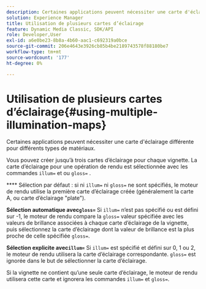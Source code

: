 ```yaml
---
description: Certaines applications peuvent nécessiter une carte d'éclairage différente pour différents types de matériaux.
solution: Experience Manager
title: Utilisation de plusieurs cartes d’éclairage
feature: Dynamic Media Classic, SDK/API
role: Developer,User
exl-id: a6e0be23-8b8a-4b60-aac1-c692319a0bce
source-git-commit: 206e4643e3926cb85b4be2189743578f88180be7
workflow-type: tm+mt
source-wordcount: '177'
ht-degree: 0%

---
```


# Utilisation de plusieurs cartes d’éclairage{#using-multiple-illumination-maps}

Certaines applications peuvent nécessiter une carte d&#39;éclairage différente pour différents types de matériaux.

Vous pouvez créer jusqu’à trois cartes d’éclairage pour chaque vignette. La carte d’éclairage pour une opération de rendu est sélectionnée avec les commandes `illum=` et ou `gloss=` .

**** Sélection par défaut : si ni  `illum=` ni  `gloss=` ne sont spécifiés, le moteur de rendu utilise la première carte d’éclairage créée (généralement la carte A, ou carte d’éclairage &quot;plate&quot;).

**Sélection automatique avec`gloss=`** Si  `illum=` n’est pas spécifié ou est défini sur -1, le moteur de rendu compare la  `gloss=` valeur spécifiée avec les valeurs de brillance associées à chaque carte d’éclairage de la vignette, puis sélectionnez la carte d’éclairage dont la valeur de brillance est la plus proche de celle spécifiée  `gloss=`.

**Sélection explicite avec`illum=`** Si  `illum=` est spécifié et défini sur 0, 1 ou 2, le moteur de rendu utilisera la carte d’éclairage correspondante.  `gloss=` est ignorée dans le but de sélectionner la carte d’éclairage.

Si la vignette ne contient qu’une seule carte d’éclairage, le moteur de rendu utilisera cette carte et ignorera les commandes `illum=` et `gloss=`.
